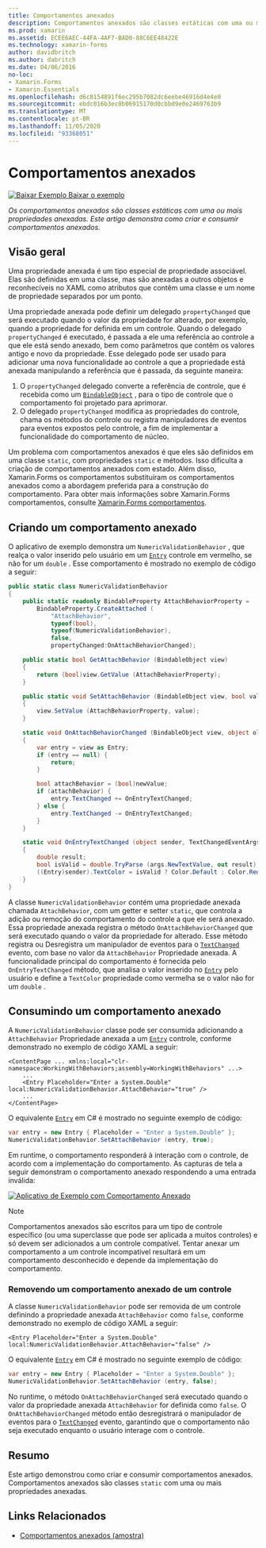 ```yaml
---
title: Comportamentos anexados
description: Comportamentos anexados são classes estáticas com uma ou mais propriedades anexadas. Este artigo demonstra como criar e consumir comportamentos anexados.
ms.prod: xamarin
ms.assetid: ECEE6AEC-44FA-4AF7-BAD0-88C6EE48422E
ms.technology: xamarin-forms
author: davidbritch
ms.author: dabritch
ms.date: 04/06/2016
no-loc:
- Xamarin.Forms
- Xamarin.Essentials
ms.openlocfilehash: d6c8154891f6ec295b7082dc6eebe46916d4e4e0
ms.sourcegitcommit: ebdc016b3ec0b06915170d0cbbd9e0e2469763b9
ms.translationtype: MT
ms.contentlocale: pt-BR
ms.lasthandoff: 11/05/2020
ms.locfileid: "93368051"
---
```

# <a name="attached-behaviors"></a>Comportamentos anexados

[![Baixar Exemplo](~/media/shared/download.png) Baixar o exemplo](/samples/xamarin/xamarin-forms-samples/behaviors-attachednumericvalidationbehavior)

_Os comportamentos anexados são classes estáticas com uma ou mais propriedades anexadas. Este artigo demonstra como criar e consumir comportamentos anexados._

## <a name="overview"></a>Visão geral

Uma propriedade anexada é um tipo especial de propriedade associável. Elas são definidas em uma classe, mas são anexadas a outros objetos e reconhecíveis no XAML como atributos que contêm uma classe e um nome de propriedade separados por um ponto.

Uma propriedade anexada pode definir um delegado `propertyChanged` que será executado quando o valor da propriedade for alterado, por exemplo, quando a propriedade for definida em um controle. Quando o delegado `propertyChanged` é executado, é passada a ele uma referência ao controle a que ele está sendo anexado, bem como parâmetros que contêm os valores antigo e novo da propriedade. Esse delegado pode ser usado para adicionar uma nova funcionalidade ao controle a que a propriedade está anexada manipulando a referência que é passada, da seguinte maneira:

1. O `propertyChanged` delegado converte a referência de controle, que é recebida como um [`BindableObject`](xref:Xamarin.Forms.BindableObject) , para o tipo de controle que o comportamento foi projetado para aprimorar.
1. O delegado `propertyChanged` modifica as propriedades do controle, chama os métodos do controle ou registra manipuladores de eventos para eventos expostos pelo controle, a fim de implementar a funcionalidade do comportamento de núcleo.

Um problema com comportamentos anexados é que eles são definidos em uma classe `static`, com propriedades `static` e métodos. Isso dificulta a criação de comportamentos anexados com estado. Além disso, Xamarin.Forms os comportamentos substituíram os comportamentos anexados como a abordagem preferida para a construção do comportamento. Para obter mais informações sobre Xamarin.Forms comportamentos, consulte [ Xamarin.Forms comportamentos](~/xamarin-forms/app-fundamentals/behaviors/creating.md).

## <a name="creating-an-attached-behavior"></a>Criando um comportamento anexado

O aplicativo de exemplo demonstra um `NumericValidationBehavior` , que realça o valor inserido pelo usuário em um [`Entry`](xref:Xamarin.Forms.Entry) controle em vermelho, se não for um `double` . Esse comportamento é mostrado no exemplo de código a seguir:

```csharp
public static class NumericValidationBehavior
{
    public static readonly BindableProperty AttachBehaviorProperty =
        BindableProperty.CreateAttached (
            "AttachBehavior",
            typeof(bool),
            typeof(NumericValidationBehavior),
            false,
            propertyChanged:OnAttachBehaviorChanged);

    public static bool GetAttachBehavior (BindableObject view)
    {
        return (bool)view.GetValue (AttachBehaviorProperty);
    }

    public static void SetAttachBehavior (BindableObject view, bool value)
    {
        view.SetValue (AttachBehaviorProperty, value);
    }

    static void OnAttachBehaviorChanged (BindableObject view, object oldValue, object newValue)
    {
        var entry = view as Entry;
        if (entry == null) {
            return;
        }

        bool attachBehavior = (bool)newValue;
        if (attachBehavior) {
            entry.TextChanged += OnEntryTextChanged;
        } else {
            entry.TextChanged -= OnEntryTextChanged;
        }
    }

    static void OnEntryTextChanged (object sender, TextChangedEventArgs args)
    {
        double result;
        bool isValid = double.TryParse (args.NewTextValue, out result);
        ((Entry)sender).TextColor = isValid ? Color.Default : Color.Red;
    }
}
```

A classe `NumericValidationBehavior` contém uma propriedade anexada chamada `AttachBehavior`, com um getter e setter `static`, que controla a adição ou remoção do comportamento do controle a que ele será anexado. Essa propriedade anexada registra o método `OnAttachBehaviorChanged` que será executado quando o valor da propriedade for alterado. Esse método registra ou Desregistra um manipulador de eventos para o [`TextChanged`](xref:Xamarin.Forms.InputView.TextChanged) evento, com base no valor da `AttachBehavior` Propriedade anexada. A funcionalidade principal do comportamento é fornecida pelo `OnEntryTextChanged` método, que analisa o valor inserido no [`Entry`](xref:Xamarin.Forms.Entry) pelo usuário e define a `TextColor` propriedade como vermelha se o valor não for um `double` .

## <a name="consuming-an-attached-behavior"></a>Consumindo um comportamento anexado

A `NumericValidationBehavior` classe pode ser consumida adicionando a `AttachBehavior` Propriedade anexada a um [`Entry`](xref:Xamarin.Forms.Entry) controle, conforme demonstrado no exemplo de código XAML a seguir:

```xaml
<ContentPage ... xmlns:local="clr-namespace:WorkingWithBehaviors;assembly=WorkingWithBehaviors" ...>
    ...
    <Entry Placeholder="Enter a System.Double" local:NumericValidationBehavior.AttachBehavior="true" />
    ...
</ContentPage>
```

O equivalente [`Entry`](xref:Xamarin.Forms.Entry) em C# é mostrado no seguinte exemplo de código:

```csharp
var entry = new Entry { Placeholder = "Enter a System.Double" };
NumericValidationBehavior.SetAttachBehavior (entry, true);
```

Em runtime, o comportamento responderá à interação com o controle, de acordo com a implementação do comportamento. As capturas de tela a seguir demonstram o comportamento anexado respondendo a uma entrada inválida:

[![Aplicativo de Exemplo com Comportamento Anexado](attached-images/screenshots-sml.png)](attached-images/screenshots.png#lightbox "Aplicativo de Exemplo com Comportamento Anexado")

> [!NOTE]
> Comportamentos anexados são escritos para um tipo de controle específico (ou uma superclasse que pode ser aplicada a muitos controles) e só devem ser adicionados a um controle compatível. Tentar anexar um comportamento a um controle incompatível resultará em um comportamento desconhecido e depende da implementação do comportamento.

### <a name="removing-an-attached-behavior-from-a-control"></a>Removendo um comportamento anexado de um controle

A classe `NumericValidationBehavior` pode ser removida de um controle definindo a propriedade anexada `AttachBehavior` como `false`, conforme demonstrado no exemplo de código XAML a seguir:

```xaml
<Entry Placeholder="Enter a System.Double" local:NumericValidationBehavior.AttachBehavior="false" />
```

O equivalente [`Entry`](xref:Xamarin.Forms.Entry) em C# é mostrado no seguinte exemplo de código:

```csharp
var entry = new Entry { Placeholder = "Enter a System.Double" };
NumericValidationBehavior.SetAttachBehavior (entry, false);
```

No runtime, o método `OnAttachBehaviorChanged` será executado quando o valor da propriedade anexada `AttachBehavior` for definida como `false`. O `OnAttachBehaviorChanged` método então desregistrará o manipulador de eventos para o [`TextChanged`](xref:Xamarin.Forms.InputView.TextChanged) evento, garantindo que o comportamento não seja executado enquanto o usuário interage com o controle.

## <a name="summary"></a>Resumo

Este artigo demonstrou como criar e consumir comportamentos anexados. Comportamentos anexados são classes `static` com uma ou mais propriedades anexadas.

## <a name="related-links"></a>Links Relacionados

- [Comportamentos anexados (amostra)](/samples/xamarin/xamarin-forms-samples/behaviors-attachednumericvalidationbehavior)